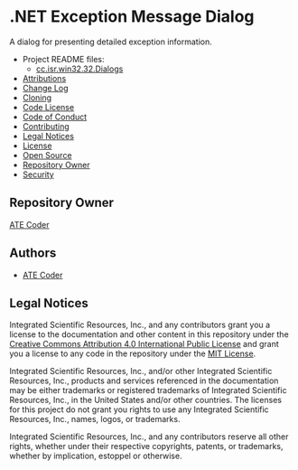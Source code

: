 # .NET Exception Message Dialog

A dialog for presenting detailed exception information.

* Project README files:
  * [cc.isr.win32.32.Dialogs](/src/dialogs/dialogs/readme.md) 
* [Attributions](Attributions.md)
* [Change Log](./CHANGELOG.md)
* [Cloning](Cloning.md)
* [Code License](LICENSE-CODE)
* [Code of Conduct](code_of_conduct.md)
* [Contributing](contributing.md)
* [Legal Notices](#legal-notices)
* [License](LICENSE)
* [Open Source](Open-Source.md)
* [Repository Owner](#Repository-Owner)
* [Security](security.md)

<a name="Repository-Owner"></a>
## Repository Owner
[ATE Coder]

<a name="Authors"></a>
## Authors
* [ATE Coder]  

<a name="legal-notices"></a>
## Legal Notices

Integrated Scientific Resources, Inc., and any contributors grant you a license to the documentation and other content in this repository under the [Creative Commons Attribution 4.0 International Public License] and grant you a license to any code in the repository under the [MIT License].

Integrated Scientific Resources, Inc., and/or other Integrated Scientific Resources, Inc., products and services referenced in the documentation may be either trademarks or registered trademarks of Integrated Scientific Resources, Inc., in the United States and/or other countries. The licenses for this project do not grant you rights to use any Integrated Scientific Resources, Inc., names, logos, or trademarks.

Integrated Scientific Resources, Inc., and any contributors reserve all other rights, whether under their respective copyrights, patents, or trademarks, whether by implication, estoppel or otherwise.

[Creative Commons Attribution 4.0 International Public License]: https://github.com/ATECoder/dn.vi.ivi/blob/main/license
[MIT License]: https://github.com/ATECoder/dn.vi.ivi/blob/main/license-code
 
[ATE Coder]: https://www.IntegratedScientificResources.com
[dn.ui.win32.dialogs]: https://github.com/ATECoder/dn.ui.win32.dialogs.git

